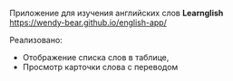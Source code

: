 Приложение для изучения английских слов <b>Learnglish</b> <br>
https://wendy-bear.github.io/english-app/

Реализовано:
- Отображение списка слов в таблице,
- Просмотр карточки слова с переводом

